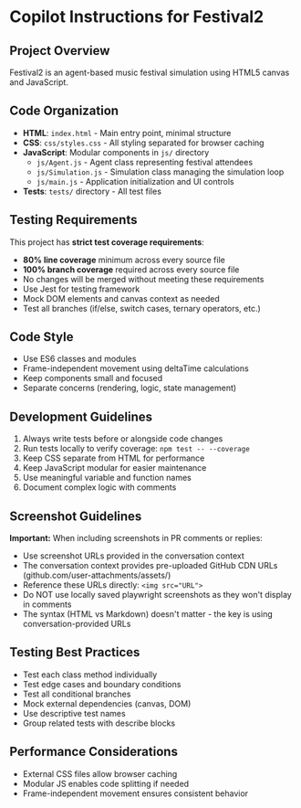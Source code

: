 # Copilot Instructions for Festival2

## Project Overview
Festival2 is an agent-based music festival simulation using HTML5 canvas and JavaScript.

## Code Organization
- **HTML**: `index.html` - Main entry point, minimal structure
- **CSS**: `css/styles.css` - All styling separated for browser caching
- **JavaScript**: Modular components in `js/` directory
  - `js/Agent.js` - Agent class representing festival attendees
  - `js/Simulation.js` - Simulation class managing the simulation loop
  - `js/main.js` - Application initialization and UI controls
- **Tests**: `tests/` directory - All test files

## Testing Requirements
This project has **strict test coverage requirements**:
- **80% line coverage** minimum across every source file
- **100% branch coverage** required across every source file
- No changes will be merged without meeting these requirements
- Use Jest for testing framework
- Mock DOM elements and canvas context as needed
- Test all branches (if/else, switch cases, ternary operators, etc.)

## Code Style
- Use ES6 classes and modules
- Frame-independent movement using deltaTime calculations
- Keep components small and focused
- Separate concerns (rendering, logic, state management)

## Development Guidelines
1. Always write tests before or alongside code changes
2. Run tests locally to verify coverage: `npm test -- --coverage`
3. Keep CSS separate from HTML for performance
4. Keep JavaScript modular for easier maintenance
5. Use meaningful variable and function names
6. Document complex logic with comments

## Screenshot Guidelines
**Important:** When including screenshots in PR comments or replies:
- Use screenshot URLs provided in the conversation context
- The conversation context provides pre-uploaded GitHub CDN URLs (github.com/user-attachments/assets/)
- Reference these URLs directly: `<img src="URL">`
- Do NOT use locally saved playwright screenshots as they won't display in comments
- The syntax (HTML vs Markdown) doesn't matter - the key is using conversation-provided URLs

## Testing Best Practices
- Test each class method individually
- Test edge cases and boundary conditions
- Test all conditional branches
- Mock external dependencies (canvas, DOM)
- Use descriptive test names
- Group related tests with describe blocks

## Performance Considerations
- External CSS files allow browser caching
- Modular JS enables code splitting if needed
- Frame-independent movement ensures consistent behavior
